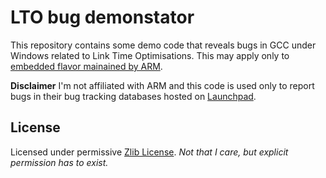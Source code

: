 # LTO bug demonstator

This repository contains some demo code that reveals bugs in GCC under Windows related to Link Time Optimisations. This may apply only to [embedded flavor mainained by ARM](https://developer.arm.com/tools-and-software/open-source-software/developer-tools/gnu-toolchain/gnu-rm).

**Disclaimer** I'm not affiliated with ARM and this code is used only to report bugs in their bug tracking databases hosted on [Launchpad](https://bugs.launchpad.net/gcc-arm-embedded).

## License
Licensed under permissive [Zlib License](https://tldrlegal.com/license/zlib-libpng-license-(zlib)). _Not that I care, but explicit permission has to exist._